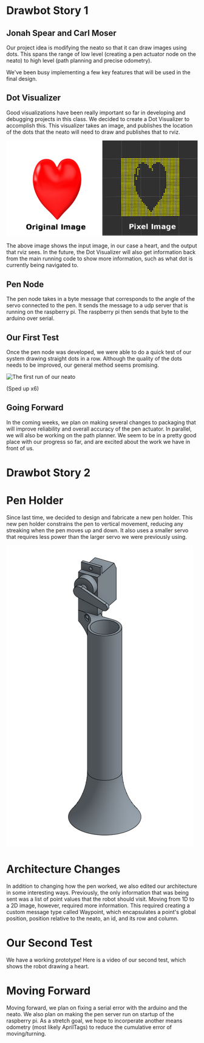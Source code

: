 # Drawbot Story 1
## Jonah Spear and Carl Moser

Our project idea is modifying the neato so that it can draw images using dots. This spans the range of low level (creating a pen actuator node on the neato) to high level (path planning and precise odometry).

We've been busy implementing a few key features that will be used in the final design.

## Dot Visualizer

Good visualizations have been really important so far in developing and debugging projects in this class. We decided to create a Dot Visualizer to accomplish this. This visualizer takes an image, and publishes the location of the dots that the neato will need to draw and publishes that to rviz.

![A comparison of an original image with the dot visualizer's output.](https://github.com/Joboman555/Drawbot/blob/master/resources/image_comparison.png)

The above image shows the input image, in our case a heart, and the output that rviz sees. In the future, the Dot Visualizer will also get information back from the main running code to show more information, such as what dot is currently being navigated to.

## Pen Node
The pen node takes in a byte message that corresponds to the angle of the servo connected to the pen. It sends the message to a udp server that is running on the raspberry pi. The raspberry pi then sends that byte to the arduino over serial.

## Our First Test

Once the pen node was developed, we were able to do a quick test of our system drawing straight dots in a row. Although the quality of the dots needs to be improved, our general method seems promising.

![The first run of our neato](https://github.com/Joboman555/Drawbot/blob/master/resources/dry_run.gif)

(Sped up x6)

## Going Forward

In the coming weeks, we plan on making several changes to packaging that will improve reliability and overall accuracy of the pen actuator. In parallel, we will also be working on the path planner. We seem to be in a pretty good place with our progress so far, and are excited about the work we have in front of us.

# Drawbot Story 2

# Pen Holder

Since last time, we decided to design and fabricate a new pen holder. This new pen holder constrains the pen to vertical movement, reducing any streaking when the pen moves up and down. It also uses a smaller servo that requires less power than the larger servo we were previously using.

![New pen holder](PenHolder.png)

# Architecture Changes

In addition to changing how the pen worked, we also edited our architecture in some interesting ways. Previously, the only information that was being sent was a list of point values that the robot should visit. Moving from 1D to a 2D image, however, required more information. This required creating a custom message type called Waypoint, which encapsulates a point's global position, position relative to the neato, an id, and its row and column. 

# Our Second Test

We have a working prototype! Here is a video of our second test, which shows the robot drawing a heart.

# Moving Forward

Moving forward, we plan on fixing a serial error with the arduino and the neato. We also plan on making the pen server run on startup of the raspberry pi. As a stretch goal, we hope to incorperate another means odometry (most likely AprilTags) to reduce the cumulative error of moving/turning.
